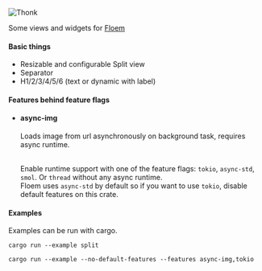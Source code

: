 
![Thonk](https://encrypted-tbn0.gstatic.com/images?q=tbn:ANd9GcRuuoecUcG7XuBfkUagFMrsRody7Lx5uG2Bv6C26Kq3pQ&s)

Some views and widgets for [Floem](https://github.com/lapce/floem)

<h4>Basic things</h4>

- Resizable and configurable Split view
- Separator
- H1/2/3/4/5/6 (text or dynamic with label)

<h4>Features behind feature flags</h4>

- <h4>async-img</h4>
    Loads image from url asynchronously on background task, requires async runtime.
    </br>
    </br>

    Enable runtime support with one of the feature flags: `tokio`, `async-std`, `smol`. Or `thread` without any async runtime.
    </br>
    Floem uses `async-std` by default so if you want to use `tokio`, disable default features on this crate.


<h4>Examples</h4>

Examples can be run with cargo.

`cargo run --example split`

`cargo run --example --no-default-features --features async-img,tokio`